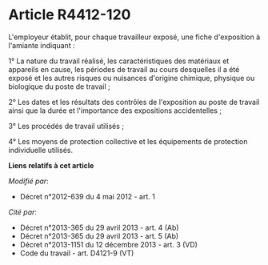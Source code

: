 # Article R4412-120

L'employeur établit, pour chaque travailleur exposé, une fiche d'exposition à l'amiante indiquant : 

1° La nature du travail réalisé, les caractéristiques des matériaux et appareils en cause, les périodes de travail au cours
desquelles il a été exposé et les autres risques ou nuisances d'origine chimique, physique ou biologique du poste de
travail ; 

2° Les dates et les résultats des contrôles de l'exposition au poste de travail ainsi que la durée et l'importance des
expositions accidentelles ; 

3° Les procédés de travail utilisés ; 

4° Les moyens de protection collective et les équipements de protection individuelle utilisés.

**Liens relatifs à cet article**

_Modifié par_:

  - Décret n°2012-639 du 4 mai 2012 - art. 1

_Cité par_:

  - Décret n°2013-365 du 29 avril 2013 - art. 4 (Ab)
  - Décret n°2013-365 du 29 avril 2013 - art. 5 (Ab)
  - Décret n°2013-1151 du 12 décembre 2013 - art. 3 (VD)
  - Code du travail - art. D4121-9 (VT)
